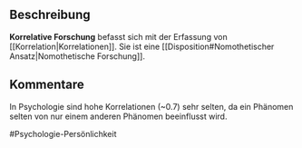## Beschreibung
**Korrelative Forschung** befasst sich mit der Erfassung von [[Korrelation|Korrelationen]].
Sie ist eine [[Disposition#Nomothetischer Ansatz|Nomothetische Forschung]].

## Kommentare
In Psychologie sind hohe Korrelationen (~0.7) sehr selten, da ein Phänomen selten von nur einem anderen Phänomen beeinflusst wird.

#Psychologie-Persönlichkeit 